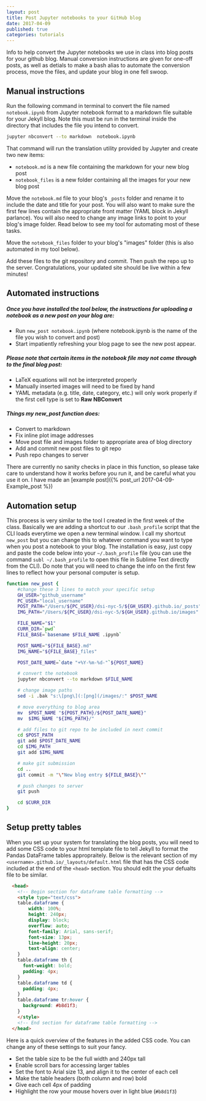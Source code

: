 ```yaml
---
layout: post
title: Post Jupyter notebooks to your GitHub blog
date: 2017-04-09
published: true
categories: tutorials
---
```


Info to help convert the Jupyter notebooks we use in class into blog posts for your github blog.  Manual conversion instructions are given for one-off posts, as well as detials to make a bash alias to automate the conversion process, move the files, and update your blog in one fell swoop.


## Manual instructions

Run the following command in terminal to convert the file named `notebook.ipynb` from Jupyter notebook format to a markdown file suitable for your Jekyll blog.  Note this must be run in the terminal inside the directory that includes the file you intend to convert.

```bash
jupyter nbconvert --to markdown  notebook.ipynb 
```

That command will run the translation utility provided by Jupyter and create two new items:
- `notebook.md` is a new file containing the markdown for your new blog post
- `notebook_files` is a new folder containing all the images for your new blog post


Move the `notebook.md` file to your blog's `_posts` folder and rename it to include the date and title for your post.  You will also want to make sure the first few lines contain the appropriate front matter (YAML block in Jekyll parlance).  You will also need to change any image links to point to your blog's image folder.  Read below to see my tool for automating most of these tasks.

Move the `notebook_files` folder to your blog's "images" folder (this is also automated in my tool below). 

Add these files to the git repository and commit.  Then push the repo up to the server.  Congratulations, your updated site should be live within a few minutes!


## Automated instructions

##### Once you have installed the tool below, the instructions for uploading a notebook as a new post on your blog are:
- Run `new_post notebook.ipynb` (where notebook.ipynb is the name of the file you wish to convert and post)
- Start impatiently refreshing your blog page to see the new post appear.

##### Please note that certain items in the notebook file may not come through to the final blog post:
- LaTeX equations will not be interpreted properly
- Manually inserted images will need to be fixed by hand
- YAML metadata (e.g. title, date, category, etc.) will only work properly if the first cell type is set to **Raw NBConvert**

##### Things my new_post function does:
- Convert to markdown
- Fix inline plot image addresses
- Move post file and images folder to appropriate area of blog directory
- Add and commit new post files to git repo
- Push repo changes to server


There are currently no sanity checks in place in this function, so please take care to understand how it works before you run it, and be careful what you use it on.  I have made an [example post]({% post_url 2017-04-09-Example_post %})


## Automation setup

This process is very similar to the tool I created in the first week of the class.  Basically we are adding a shortcut to our `.bash_profile` script that the CLI loads everytime we open a new terminal window.  I call my shortcut `new_post` but you can change this to whatever command you want to type when you post a notebook to your blog.  The installation is easy, just copy and paste the code below into your `~/.bash_profile` file (you can use the command `subl ~/.bash_profile` to open this file in Sublime Text directly from the CLI).  Do note that you will need to change the info on the first few lines to reflect how your personal computer is setup.

```bash
function new_post {
    #change these 3 lines to match your specific setup
    GH_USER="github_username"
    PC_USER="local_username"
    POST_PATH="/Users/${PC_USER}/dsi-nyc-5/${GH_USER}.github.io/_posts"
    IMG_PATH="/Users/${PC_USER}/dsi-nyc-5/${GH_USER}.github.io/images"

    FILE_NAME="$1"
    CURR_DIR=`pwd`
    FILE_BASE=`basename $FILE_NAME .ipynb`

    POST_NAME="${FILE_BASE}.md"
    IMG_NAME="${FILE_BASE}_files"

    POST_DATE_NAME=`date "+%Y-%m-%d-"`${POST_NAME}

    # convert the notebook
    jupyter nbconvert --to markdown $FILE_NAME

    # change image paths
    sed -i .bak "s:\[png\](:[png](/images/:" $POST_NAME

    # move everything to blog area
    mv  $POST_NAME "${POST_PATH}/${POST_DATE_NAME}"
    mv  $IMG_NAME "${IMG_PATH}/"

    # add files to git repo to be included in next commit
    cd $POST_PATH
    git add $POST_DATE_NAME
    cd $IMG_PATH
    git add $IMG_NAME

    # make git submission
    cd ..
    git commit -m "\"New blog entry ${FILE_BASE}\""

    # push changes to server
    git push

    cd $CURR_DIR
}
```



## Setup pretty tables
When you set up your system for translating the blog posts, you will need to add some CSS code to your html template file to tell Jekyll to format the Pandas DataFrame tables appropraitely.  Below is the relevant section of my `<username>.github.io/_layouts/default.html` file that has the CSS code included at the end of the `<head>` section. You should edit the your defualts file to be similar.

```html
  <head>
    <!-- Begin section for dataframe table formatting -->
    <style type="text/css">
    table.dataframe {
        width: 100%;
        height: 240px;
        display: block;
        overflow: auto;
        font-family: Arial, sans-serif;
        font-size: 13px;
        line-height: 20px;
        text-align: center;
    }
    table.dataframe th {
      font-weight: bold;
      padding: 4px;
    }
    table.dataframe td {
      padding: 4px;
    }
    table.dataframe tr:hover {
      background: #b8d1f3; 
    }
    </style>
    <!-- End section for dataframe table formatting -->
  </head>
  ```

Here is a quick overview of the features in the added CSS code.  You can change any of these settings to suit your fancy.

- Set the table size to be the full width and 240px tall
- Enable scroll bars for accessing larger tables
- Set the font to Arial size 13, and align it to the center of each cell
- Make the table headers (both column and row) bold
- Give each cell 4px of padding
- Highlight the row your mouse hovers over in light blue (`#b8d1f3`)  




